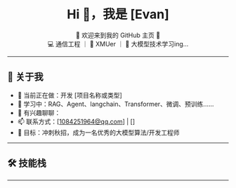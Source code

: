 <h1 align="center">Hi 👋，我是 [Evan]</h1>

<p align="center">
  🌟 欢迎来到我的 GitHub 主页 🌟<br>
  💻 通信工程 ｜ 🎨 XMUer ｜ 🚀 大模型技术学习ing...
</p>

---

## 🧠 关于我

- 🔭 当前正在做：开发 [项目名称或类型]  
- 🌱 学习中：RAG、Agent、langchain、Transformer、微调、预训练......
- 💬 有兴趣聊聊：
- 📫 联系方式：[1084251964@qq.com] | []  
- 🎯 目标：冲刺秋招，成为一名优秀的大模型算法/开发工程师

---

## 🛠 技能栈



---
